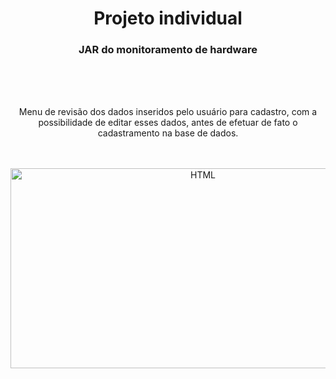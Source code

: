 <h1 align="center">Projeto individual</h1>
<h3 align="center">JAR do monitoramento de hardware</h3>
<br>
<br>
<br>
<p align="center">Menu de revisão dos dados inseridos pelo usuário para cadastro, com a possibilidade de editar esses dados, antes de efetuar de fato o cadastramento na base de dados.</p>

<br>
<br>
<div align="center">
  <img align="center" alt="HTML" alt="HTML" height="320" width="600" src="https://i.imgur.com/PVz9QZS.png">
</div>

<br>
<br>

